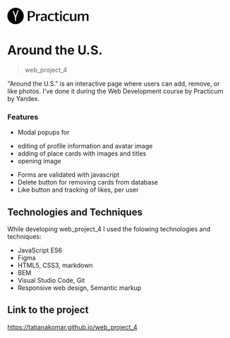 ![Logo of the project](./src/images/project_logo.png)

# Around the U.S.
> web_project_4

"Around the U.S." is an interactive page where users can add, remove, or like photos. I've done it during the Web Development course by Practicum by Yandex. 

### Features

* Modal popups for
 - editing of profile information and avatar image
 - adding of place cards with images and titles
 - opening image
* Forms are validated with javascript
* Delete button for removing cards from database
* Like button and tracking of likes, per user

## Technologies and Techniques

While developing web_project_4 I used the folowing technologies and techniques:
* JavaScript ES6
* Figma
* HTML5, CSS3, markdown
* BEM
* Visual Studio Code, Git 
* Responsive web design, Semantic markup

## Link to the project

https://tatianakomar.github.io/web_project_4
